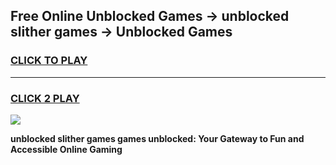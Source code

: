 
## Free Online Unblocked Games → unblocked slither games → Unblocked Games
<h3>
<a href="https://premium.freeplayer.one?title=unblocked_slither_games&ref=21F">CLICK TO PLAY</a></h3>
<hr>

<h3>
<a href="https://premium.freeplayer.one?title=unblocked_slither_games&ref=21F">CLICK 2 PLAY</a>
  
</h3>

<a href="https://premium.freeplayer.one?title=unblocked_slither_games&ref=21F/"><img src="https://clearcache.store/games.png"></a>


**unblocked slither games games unblocked: Your Gateway to Fun and Accessible Online Gaming**
